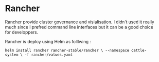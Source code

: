 # Rancher

Rancher provide cluster governance and visialisation.
I didn't used it really much since I prefred command line interfaces but it can be a good choice for developpers.

Rancher is deploy using Helm as folllwing :

`helm install rancher rancher-stable/rancher \
  --namespace cattle-system \
  -f rancher/values.yaml`
